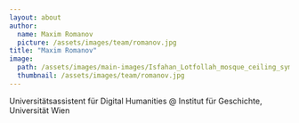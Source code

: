 ```yaml
---
layout: about
author:
  name: Maxim Romanov
  picture: /assets/images/team/romanov.jpg
title: "Maxim Romanov"
image:
  path: /assets/images/main-images/Isfahan_Lotfollah_mosque_ceiling_symmetric_narrow_border.png
  thumbnail: /assets/images/team/romanov.jpg
---
```


Universitätsassistent für Digital Humanities @ Institut für Geschichte, Universität Wien